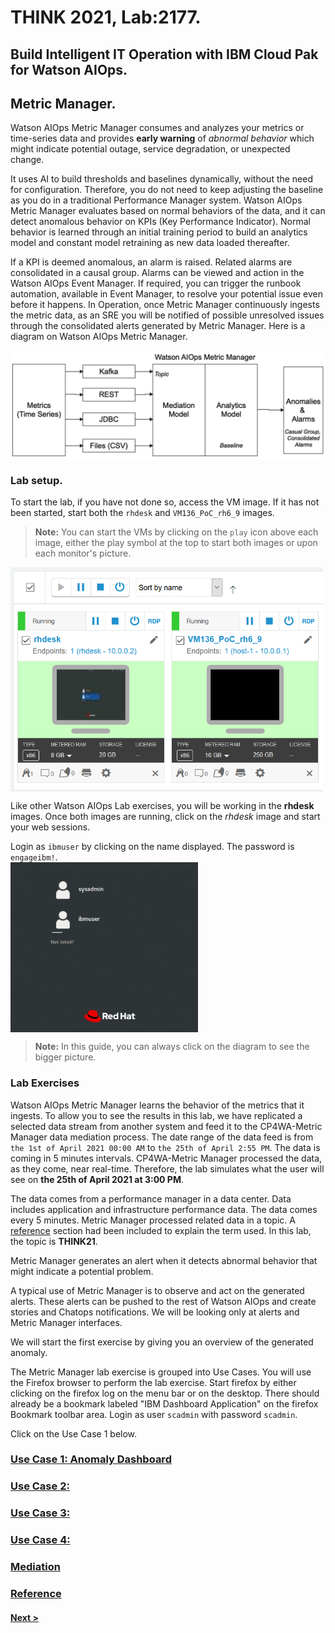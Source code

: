 # THINK 2021, Lab:2177.
## Build Intelligent IT Operation with IBM Cloud Pak for Watson AIOps.
## Metric Manager.

Watson AIOps Metric Manager consumes and analyzes your metrics or time-series data and provides **early warning** of *abnormal behavior* which might indicate potential outage, service degradation, or unexpected change. 

It uses AI to build thresholds and baselines dynamically, without the need for configuration. Therefore, you do not need to keep adjusting the baseline as you do in a traditional Performance Manager system.
Watson AIOps Metric Manager evaluates based on normal behaviors of the data, and it can detect anomalous behavior on KPIs (Key Performance Indicator). Normal behavior is learned through an initial training period to build an analytics model and constant model retraining as new data loaded thereafter. 

If a KPI is deemed anomalous, an alarm is raised. Related alarms are consolidated in a causal group. Alarms can be viewed and action in the Watson AIOps Event Manager. If required, you can trigger the runbook automation, available in Event Manager, to resolve your potential issue even before it happens.
In Operation, once Metric Manager continuously ingests the metric data, as an SRE you will be notified of possible unresolved issues through the consolidated alerts generated by Metric Manager. 
Here is a diagram on Watson AIOps Metric Manager.

<img src="./images/mm01.png" alt="Watson AIOps Metric Manager" width="800" align="center"/>

### Lab setup.

To start the lab, if you have not done so, access the VM image. If it has not been started, start both the `rhdesk` and `VM136_PoC_rh6_9` images.
> **Note:** You can start the VMs by clicking on the `play` icon above each image, either the play symbol at the top to start both images or upon each monitor's picture.

<img src="./images/mm02.png" alt="Watson AIOps Lab images" width="500" align="center"/>

Like other Watson AIOps Lab exercises, you will be working in the __rhdesk__ images.
Once both images are running, click on the _rhdesk_ image and start your web sessions.

Login as `ibmuser` by clicking on the name displayed. The password is `engageibm!`.
<br>
<img src="./images/mm03.png" alt="Watson AIOps Lab images" width="300" align="center"/>

> **Note:** In this guide, you can always click on the diagram to see the bigger picture.

### Lab Exercises
Watson AIOps Metric Manager learns the behavior of the metrics that it ingests. To allow you to see the results in this lab, we have replicated a selected data stream from another system and feed it to the CP4WA-Metric Manager data mediation process. The date range of the data feed is from `the 1st of April 2021 00:00 AM` to `the 25th of April 2:55 PM`. The data is coming in 5 minutes intervals. CP4WA-Metric Manager processed the data, as they come, near real-time. Therefore, the lab simulates what the user will see on __the 25th of April 2021 at 3:00 PM__.

The data comes from a performance manager in a data center. Data includes application and infrastructure performance data.
The data comes every 5 minutes. Metric Manager processed related data in a topic. A [reference](./ref/) section had been included to explain the term used. In this lab, the topic is **THINK21**.

Metric Manager generates an alert when it detects abnormal behavior that might indicate a potential problem.

A typical use of Metric Manager is to observe and act on the generated alerts. These alerts can be pushed to the rest of Watson AIOps and create stories and Chatops notifications. We will be looking only at alerts and Metric Manager interfaces.

We will start the first exercise by giving you an overview of the generated anomaly.

The Metric Manager lab exercise is grouped into Use Cases. You will use the Firefox browser to perform the lab exercise.
Start firefox by either clicking on the firefox log on the menu bar or on the desktop.
There should already be a bookmark labeled "IBM Dashboard Application" on the firefox Bookmark toolbar area. Login as user `scadmin` with password `scadmin`.

Click on the Use Case 1 below.

### [Use Case 1: Anomaly Dashboard](./uc1/)

### [Use Case 2:](./uc2/)

### [Use Case 3:](./uc3/)

### [Use Case 4:](./uc4/)

### [Mediation](./mediation/)

### [Reference](./ref/)


#### [Next >](./uc1/)